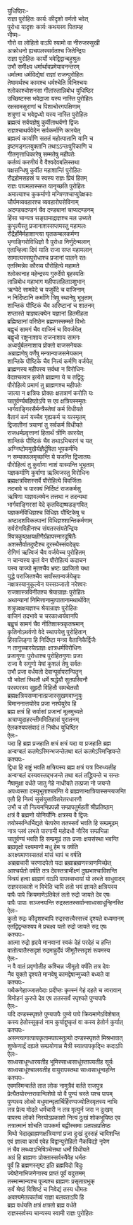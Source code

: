 युधिष्ठिरः-  
राज्ञा पुरोहितः कार्यः कीदृशो वर्णतो भवेत्  
पुरोधा यादृशः कार्यः कथयस्व पितामह  
भीष्मः-  
गौरो वा लोहितो वाऽपि श्यामो वा नीरुजस्सुखी  
अक्रोधनो ह्यचपलस्सर्वतश्च जितेन्द्रियः  
राज्ञा पुरोहितः कार्यो भवेद्विद्वान्बहुश्रुतः  
उभौ समीक्ष्य धर्मार्थावप्रमेयावनन्तरम्  
धर्मात्मा धर्मविद्येषां राज्ञां राजन्पुरोहितः  
तेषामर्थश्च कामश्च धर्मश्चेति विनिश्चयः  
श्लोकाश्चोशनसा गीतांस्तान्निबोध युधिष्ठिर  
उच्छिष्टस्स भवेद्राजा यस्य नास्ति पुरोहितः  
रक्षसामसुराणां च पिशाचोरगपक्षिणाम्  
शत्रूणां च भवेद्वध्यो यस्य नास्ति पुरोहितः  
ब्रह्मत्वं सर्वयज्ञेषु कुर्वीताथर्वणो द्विजः  
राज्ञश्चाथर्ववेदेन सर्वकर्माणि कारयेत्  
ब्रह्मत्वं कार्याणि सततं महोत्पातानि यानि च  
इष्टमङ्गलयुक्तानि तथाऽऽन्तःपुरिकाणि च  
गीतनृत्ताधिकारेषु सम्मतेषु महीपतेः  
कर्तव्यं करणीयं वै वैश्वदेवबलिस्तथा  
पक्षसन्धिषु कुर्वीत महाशान्तिं पुरोहितः  
रौद्रहोमसहस्रं च स्वस्य राज्ञः प्रियं हितम्  
राज्ञः पापमलास्सप्त यानृच्छति पुरोहितः  
अमात्याश्च कुकर्माणो मन्त्रिणश्चाप्युपेक्षकाः  
चौर्यमव्यवहारश्च व्यवहारोपसेविनाम्  
अदण्ड्यदण्डनं चैव दण्ड्यानां चाप्यदण्डनम्  
हिंसा चान्यत्र सङ्ग्रामाद्राज्ञश्च मल उच्यते  
कुभृत्यैस्तु प्रजानाशस्सप्तमस्तु महामलः  
रौद्रैर्होमैर्महाशान्त्या घृतकम्बलकर्मणा  
भृग्वङ्गिरोविधिज्ञो वै पुरोधा निर्णुदेन्मलान्  
एतान्हित्वा दिवं याति राजा सप्त महामलान्  
सामात्यस्सपुरोधाश्च प्रजानां पालने रतः  
एतस्मिन्नेव कौरव्य पौरोहित्ये महामते  
श्लोकानाह महेन्द्रस्य गुरुर्देवो बृहस्पतिः  
तान्निबोध महाभाग महीपालहिताञ्शुभान्  
ऋग्वेदे सामवेदे च यजुर्वेदे च वाजिनाम्  
न निर्दिष्टानि कर्माणि त्रिषु स्थानेषु भूभृताम्  
शान्तिकं पौष्टिकं चैव अरिष्टानां च शातनम्  
शप्तास्ते याज्ञवल्क्येन यज्ञानां हितमीहता  
ब्रह्मिष्ठानां वरिष्ठेन ब्रह्मणस्सम्मते विभोः  
बह्वृचं सामगं चैव वाजिनं च विवर्जयेत्  
बह्वृचो राष्ट्रनाशाय राजनाशाय सामगः  
अध्वर्युर्बलनाशाय प्रोक्तो वाजसनेयकः  
अब्राह्मणेषु वर्णेषु मन्त्रान्वाजसनेयकान्  
शान्तिके पौष्टिके चैव नित्यं कर्मणि वर्जयेत्  
ब्राह्मणस्य महीपस्य सर्वथा न विरोधिनः  
वेदाश्चत्वार इत्येते ब्राह्मणा ये च तद्विदुः  
पौरोहित्ये प्रमाणं तु ब्राह्मणश्च महीपतेः  
जात्या न क्षत्रियः प्रोक्तः क्षतत्राणं करोति यः  
चातुर्वर्ण्यबहिष्ठोऽपि स एव क्षत्रियस्स्मृतः  
भार्गवाङ्गिरसैर्मन्त्रैस्तेषां कर्म विधीयते  
वैतानं कर्म यच्चैव गृह्यकर्म च यत्स्मृतम्  
द्विजातीनां त्रयाणां तु सर्वकर्म विधीयते  
राजधर्मप्रवृत्तानां हितार्थं त्रीणि कारयेत्  
शान्तिकं पौष्टिकं चैव तथाऽभिचरणं च यत्  
अग्निष्टोममुखैर्यज्ञैर्दूषिता भूपकर्मभिः  
न सम्यक्फलमृच्छन्ति ये यजन्ति द्विजातयः  
पौरोहित्यं तु कुर्वाणा नाशं यास्यन्ति भूभृताम्  
यज्ञकर्माणि कुर्वाणा ऋत्विजस्तु विरोधिनः  
ब्रह्मक्षत्रविशस्सर्वे पौरोहित्ये विवर्जिताः  
तदभावे च पारक्यं निर्दिष्टं राजकर्मसु  
ऋषिणा याज्ञवल्क्येन तत्तथा न तदन्यथा  
भार्गवाङ्गिरसां वेदे कृतविद्यष्षडङ्गवित्  
यज्ञकर्मविधिज्ञश्च विधिज्ञः पौष्टिकेषु च  
अष्टादशविकल्पानां विधिज्ञश्शान्तिकर्मणाम्  
सर्वरोगविहीनश्च संयतस्संयतेन्द्रियः  
श्वित्रकुष्ठक्षयक्षीणैर्ग्रहापस्मारदूषितैः  
अशस्तैर्वातदुष्टैश्च दूरस्थैस्संवदेन्नृपः  
रोगिणं ऋत्विजं चैव वर्जयेच्च पुरोहितम्  
न चान्यस्य कृतं येन पौरोहित्यं कदाचन  
यस्य याज्यो मृतश्चैव भ्रष्टः प्रव्रजितो यथा  
युद्धे पराजितश्चैव सर्वांस्तान्वर्जयेन्नृपः  
नक्षत्रस्यानुकूल्येन यस्सञ्जातो नरेश्वरः  
राजशास्त्रविनीतश्च श्रेयान्राज्ञः पुरोहितः  
अथान्यानां निमित्तानामुत्पातानामथार्थवित्  
शत्रुपक्षक्षयज्ञश्च श्रेयान्राज्ञः पुरोहितः  
वाजिनं तदभावे च चरकाध्वर्यवानपि  
बह्वृचं सामगं चैव नीतिशास्त्रकृतश्रमान्  
कृतिनोऽथर्वणो वेदे स्थापयेत्तु पुरोहितान्  
हिंसालिङ्गा हि निर्दिष्टा मन्त्रा वैतानिकैर्द्विजैः  
न तानुच्चारयेत्प्राज्ञः क्षात्रधर्मविरोधिनः  
प्रजागुणाः पुरोधाश्च पुरोहितगुणाः प्रजाः  
राजा वै सगुणो येषां कुशलं तेषु सर्वतः  
उभौ प्रजा वर्धयतो देवान्पूर्वापरान्पितॄन्  
यौ भवेतां स्थितौ धर्मे श्रद्धेयौ सुतपस्विनौ  
परस्परस्य सुहृदौ विहितौ समचेतसौ  
ब्रह्मक्षत्रियसम्मानात्प्रजास्सुखमवाप्नुयुः  
विमाननात्तयोरेव प्रजा नश्येयुरेव हि  
ब्रह्म क्षत्रं हि सर्वासां प्रजानां मूलमुच्यते  
अत्राप्युदाहरन्तीममितिहासं पुरातनम्  
ऐलकश्यपसंवादं तं निबोध युधिष्ठिर  
ऐलः-  
यदा हि ब्रह्म प्रजहाति क्षत्रं क्षत्रं यदा वा प्रजहाति ब्रह्म  
अन्वग्बलं कतमेऽस्मिन्भजन्तेतथा बलं कतमेऽस्मिन्ह्रियन्ते  
कश्यपः-  
द्विधा हि राष्ट्रं भवति क्षत्रियस्य ब्रह्म क्षत्रं यत्र विरुध्यतीह  
अन्वग्बलं दस्यवस्तद्भजन्ते तथा बलं तद्ध्रियन्ते च सन्तः  
नैषामुक्षा वर्धते जातु गेहे नाधीयते तत्प्रजा नो जयन्ते  
अपध्वस्ता दस्युभूताश्चरन्ति ये ब्राह्मणान्क्षत्रियास्सन्त्यजन्ति  
एतौ हि नित्यं सुसंयुत्तावितरेतरधारणौ  
उभौ च तौ नित्यमभिप्रपन्नौ सम्प्रापतुर्महतीं श्रीप्रतिष्ठाम्  
क्षत्रं वै ब्रह्मणो योनिर्योनिः क्षत्रस्य वै द्विजः  
तयोस्सन्धिर्भिद्यते चेत्परेण ततस्सर्वं भवति हि सम्प्रमूढम्  
नात्र प्लवं लभते पारगामी महोदधौ नौरिव सम्प्रभिन्ना  
चातुर्वण्यं भवति हि सम्प्रमूढं ततः प्रजाः क्षयसंस्था भवन्ति  
ब्रह्मवृक्षो रक्ष्यमाणो मधु हेम च वर्षति  
अरक्ष्यमाणस्सततं मांसं चापं च वर्षति  
अब्रह्मचारी चरणादपेतो यदा ब्रह्माब्रह्मणस्त्राणमिच्छेत्  
आश्चर्यतो वर्षति तत्र देवस्तत्राभीक्ष्णं दुष्प्रभाश्चाविशन्ति  
स्त्रियं हत्वा ब्राह्मणं वाऽपि पापस्सभायां यो लभते साधुवादम्  
राज्ञस्सकाशे न विभेति चापि ततो भयं ज्ञायते क्षत्रियस्य  
पापैः पापे क्रियमाणेऽतिवेलं ततो रुद्रो जायते देव एषः  
पापैः पापाः सञ्जनयन्ति रुद्रस्ततस्सर्वान्साध्वसाधून्हिनस्ति  
ऐलः-  
कुतो रुद्रः कीदृशश्चापि रुद्रस्सत्त्वैस्सत्त्वं दृश्यते वध्यमानम्  
एतद्विद्वन्कश्यप मे प्रचक्ष्व यतो रुद्रो जायते रुद्र एषः  
कश्यपः-  
आत्मा रुद्रो हृदये मानवानां स्वकं देहं परदेहं च हन्ति  
वातोत्पातैस्सदृशं रुद्रमाहुर्देवं जीमूतैस्सदृशं रूपमस्य  
ऐलः-   
न वै वातं प्रवृणोतीह कश्चिन्न जीमूतो वर्षति तत्र देवः  
नैव युक्तो दृश्यते मानवेषु कामद्वेषान्मुच्यते बध्यते वा  
कश्यपः-  
यथैकगेहाज्जातवेदाः प्रदीप्तः कृत्स्नं गेहं दहते च त्वरावान्  
विमोहनं कुरुते देव एष ततस्सर्वं स्पृश्यते पुण्यपापैः  
ऐलः-  
यदि दण्डस्स्पृशते पुण्यपापैः पुण्ये पापे क्रियमाणेऽविशेषात्  
कस्य हेतोस्सुकृतं नाम कुर्याद्दुष्कृतं वा कस्य हेतोर्न कुर्यात्  
कश्यपः-  
असन्त्यागात्पापकृतामपापस्तुल्यो दण्डस्स्पृशते मिश्रभावात्  
शुष्केणार्द्रं दह्यते सम्प्रयोगान्न मैत्री स्यात्पापकृद्भिः कदाऽपि  
ऐलः-  
साध्वसाधून्धारयतीह भूमिस्साध्वसाधूंस्तापयतीह सूर्यः  
साध्वसाधूंश्चालयतीह वायुरापस्तथा साध्वसाधून्वहन्ति  
कश्यपः-  
एवमस्मिन्वर्तते तात लोक नामुत्रैवं वर्तते राजपुत्र  
प्रेत्यैतयोरन्तरावान्विशेषो यो वै पुण्यं चरते यश्च पापम्  
पुण्यस्य लोको मधुमान्घृतार्चिर्हिरण्यज्योतिरमृतस्य नाभिः  
तत्र प्रेत्य मोदते धर्मचारी न तत्र मृत्युर्न जरा न दुःखम्  
पापस्य लोको निरयोऽप्रकाशो नित्यं दुःखं शोकभूयिष्ठ एव  
तत्रात्मानं शोचति पापकर्मा बह्वीस्समाः प्रतपन्नप्रतिष्ठः  
मिथो भेदाद्ब्राह्मणक्षत्रियाणां प्रजा दुःखं दुस्सहं चाविशन्ति  
एवं ज्ञात्वा कार्य एवेह विद्वान्पुरोहितो नैकविद्यो नृपेण  
तं चैव लब्ध्वाऽभिषिञ्चेत्तथा धर्मो विधीयते  
अग्रं हि ब्राह्मणः प्रोक्तास्सर्वस्यैवेह धर्मतः  
पूर्वं हि ब्रह्मणस्सृष्ट इति ब्रह्मविदो विदुः  
ज्येष्ठेनाभिजनेनास्य प्राप्तं पूर्वं यदुत्तमम्  
तस्मान्मान्यश्च पूज्यश्च ब्राह्मणः प्रसृताग्रभुक्  
सर्वं श्रेष्ठं विशिष्टं च निवेद्यं तस्य धीमतः  
अवश्यमेतत्कर्तव्यं राज्ञा बलवताऽपि हि  
ब्रह्म वर्धयति क्षत्रं क्षत्रतो ब्रह्म वर्धते  
राज्ञस्सर्वस्य चान्यस्य स्वामी राज्ञः पुरोहितः   
